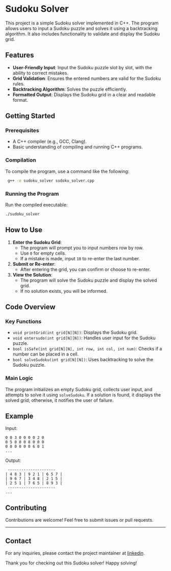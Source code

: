 # Sudoku Solver

This project is a simple Sudoku solver implemented in C++. The program allows users to input a Sudoku puzzle and solves it using a backtracking algorithm. It also includes functionality to validate and display the Sudoku grid.

## Features
- **User-Friendly Input**: Input the Sudoku puzzle slot by slot, with the ability to correct mistakes.
- **Grid Validation**: Ensures the entered numbers are valid for the Sudoku rules.
- **Backtracking Algorithm**: Solves the puzzle efficiently.
- **Formatted Output**: Displays the Sudoku grid in a clear and readable format.

## Getting Started

### Prerequisites
- A C++ compiler (e.g., GCC, Clang).
- Basic understanding of compiling and running C++ programs.

### Compilation
To compile the program, use a command like the following:
```bash
 g++ -o sudoku_solver sudoku_solver.cpp
```

### Running the Program
Run the compiled executable:
```bash
./sudoku_solver
```

## How to Use
1. **Enter the Sudoku Grid**:
   - The program will prompt you to input numbers row by row.
   - Use `0` for empty cells.
   - If a mistake is made, input `10` to re-enter the last number.
2. **Submit or Re-enter**:
   - After entering the grid, you can confirm or choose to re-enter.
3. **View the Solution**:
   - The program will solve the Sudoku puzzle and display the solved grid.
   - If no solution exists, you will be informed.

## Code Overview
### Key Functions
- `void printGrid(int grid[N][N])`: Displays the Sudoku grid.
- `void entersudo(int grid[N][N])`: Handles user input for the Sudoku puzzle.
- `bool isSafe(int grid[N][N], int row, int col, int num)`: Checks if a number can be placed in a cell.
- `bool solveSudoku(int grid[N][N])`: Uses backtracking to solve the Sudoku puzzle.

### Main Logic
The program initializes an empty Sudoku grid, collects user input, and attempts to solve it using `solveSudoku`. If a solution is found, it displays the solved grid; otherwise, it notifies the user of failure.

## Example
Input:
```
0 0 3 0 0 0 0 2 0
0 5 0 0 0 8 0 0 0
0 0 0 0 0 0 6 0 1
...
```
Output:
```
 ---------------------
| 4 8 3 | 9 2 1 | 6 5 7 |
| 9 6 7 | 3 4 8 | 2 1 5 |
| 2 5 1 | 7 6 5 | 8 9 3 |
 ---------------------
...
```

## Contributing
Contributions are welcome! Feel free to submit issues or pull requests.

---

## Contact

For any inquiries, please contact the project maintainer at [linkedin](https://www.linkedin.com/in/alfred-nagy-882445224/).

Thank you for checking out this Sudoku solver! Happy solving!

